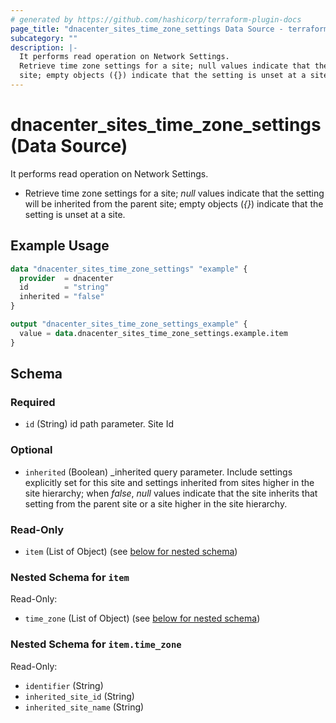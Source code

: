 ```yaml
---
# generated by https://github.com/hashicorp/terraform-plugin-docs
page_title: "dnacenter_sites_time_zone_settings Data Source - terraform-provider-dnacenter"
subcategory: ""
description: |-
  It performs read operation on Network Settings.
  Retrieve time zone settings for a site; null values indicate that the setting will be inherited from the parent
  site; empty objects ({}) indicate that the setting is unset at a site.
---
```


# dnacenter_sites_time_zone_settings (Data Source)

It performs read operation on Network Settings.

- Retrieve time zone settings for a site; *null* values indicate that the setting will be inherited from the parent
site; empty objects (*{}*) indicate that the setting is unset at a site.

## Example Usage

```terraform
data "dnacenter_sites_time_zone_settings" "example" {
  provider  = dnacenter
  id        = "string"
  inherited = "false"
}

output "dnacenter_sites_time_zone_settings_example" {
  value = data.dnacenter_sites_time_zone_settings.example.item
}
```

<!-- schema generated by tfplugindocs -->
## Schema

### Required

- `id` (String) id path parameter. Site Id

### Optional

- `inherited` (Boolean) _inherited query parameter. Include settings explicitly set for this site and settings inherited from sites higher in the site hierarchy; when *false*, *null* values indicate that the site inherits that setting from the parent site or a site higher in the site hierarchy.

### Read-Only

- `item` (List of Object) (see [below for nested schema](#nestedatt--item))

<a id="nestedatt--item"></a>
### Nested Schema for `item`

Read-Only:

- `time_zone` (List of Object) (see [below for nested schema](#nestedobjatt--item--time_zone))

<a id="nestedobjatt--item--time_zone"></a>
### Nested Schema for `item.time_zone`

Read-Only:

- `identifier` (String)
- `inherited_site_id` (String)
- `inherited_site_name` (String)
